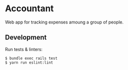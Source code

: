 # Accountant

Web app for tracking expenses amoung a group of people.

## Development

Run tests & linters:

```shell
$ bundle exec rails test
$ yarn run eslint:lint
```
